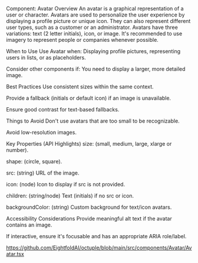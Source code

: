 Component: Avatar
Overview
An avatar is a graphical representation of a user or character. Avatars are used to personalize the user experience by displaying a profile picture or unique icon. They can also represent different user types, such as a customer or an administrator. Avatars have three variations: text (2 letter initials), icon, or image. It's recommended to use imagery to represent people or companies whenever possible.    

When to Use
Use Avatar when: Displaying profile pictures, representing users in lists, or as placeholders.    

Consider other components if: You need to display a larger, more detailed image.    

Best Practices
Use consistent sizes within the same context.    

Provide a fallback (initials or default icon) if an image is unavailable.    

Ensure good contrast for text-based fallbacks.    

Things to Avoid
Don't use avatars that are too small to be recognizable.    

Avoid low-resolution images.    

Key Properties (API Highlights)
size: (small, medium, large, xlarge or number).    

shape: (circle, square).    

src: (string) URL of the image.    

icon: (node) Icon to display if src is not provided.    

children: (string/node) Text (initials) if no src or icon.    

backgroundColor: (string) Custom background for text/icon avatars.    

Accessibility Considerations
Provide meaningful alt text if the avatar contains an image.    

If interactive, ensure it's focusable and has an appropriate ARIA role/label.    

https://github.com/EightfoldAI/octuple/blob/main/src/components/Avatar/Avatar.tsx